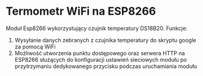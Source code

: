 # Termometr WiFi na ESP8266
Moduł Esp8266 wykorzystujący czujnik temperatury DS18B20.
Funkcje:
1. Wysyłanie danych zebranych z czujnika temperatury do skryptu google za pomocą WiFi
2. Możliwość utworzenia punktu dostępowego oraz serwera HTTP na ESP8266 służących do konfiguracji ustawień sieciowych modułu po przytrzymaniu dedykowanego przycisku podczas uruchamiania modułu

